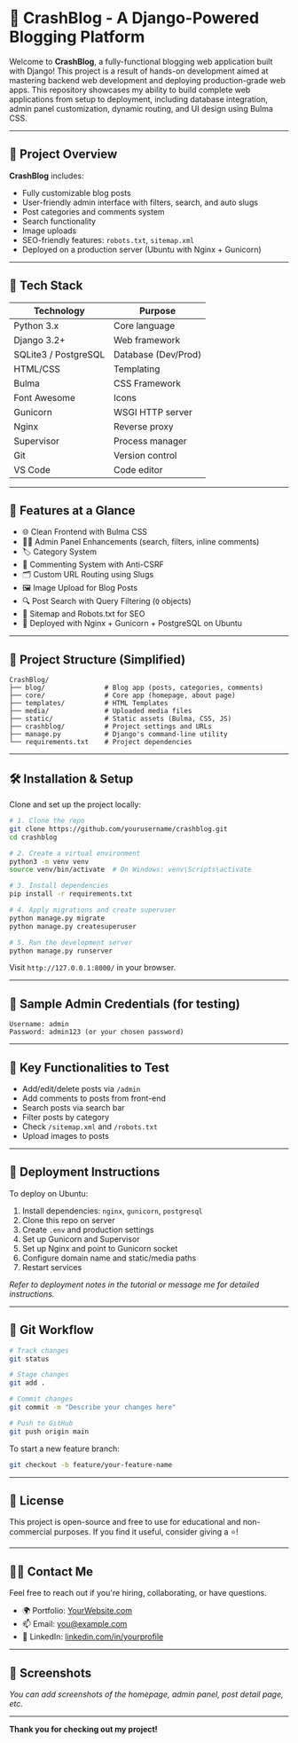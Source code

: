 
# 📰 CrashBlog - A Django-Powered Blogging Platform

Welcome to **CrashBlog**, a fully-functional blogging web application built with Django! This project is a result of hands-on development aimed at mastering backend web development and deploying production-grade web apps. This repository showcases my ability to build complete web applications from setup to deployment, including database integration, admin panel customization, dynamic routing, and UI design using Bulma CSS.

---

## 🚀 Project Overview

**CrashBlog** includes:

- Fully customizable blog posts
- User-friendly admin interface with filters, search, and auto slugs
- Post categories and comments system
- Search functionality
- Image uploads
- SEO-friendly features: `robots.txt`, `sitemap.xml`
- Deployed on a production server (Ubuntu with Nginx + Gunicorn)

---

## 🧰 Tech Stack

| Technology | Purpose |
|------------|---------|
| Python 3.x | Core language |
| Django 3.2+ | Web framework |
| SQLite3 / PostgreSQL | Database (Dev/Prod) |
| HTML/CSS | Templating |
| Bulma | CSS Framework |
| Font Awesome | Icons |
| Gunicorn | WSGI HTTP server |
| Nginx | Reverse proxy |
| Supervisor | Process manager |
| Git | Version control |
| VS Code | Code editor |

---

## 📸 Features at a Glance

- 🌐 Clean Frontend with Bulma CSS
- 🧑‍💻 Admin Panel Enhancements (search, filters, inline comments)
- 🏷️ Category System
- 💬 Commenting System with Anti-CSRF
- 🗂️ Custom URL Routing using Slugs
- 🖼️ Image Upload for Blog Posts
- 🔍 Post Search with Query Filtering (`Q` objects)
- 🧭 Sitemap and Robots.txt for SEO
- 🔐 Deployed with Nginx + Gunicorn + PostgreSQL on Ubuntu

---

## 📂 Project Structure (Simplified)

```
CrashBlog/
├── blog/               # Blog app (posts, categories, comments)
├── core/               # Core app (homepage, about page)
├── templates/          # HTML Templates
├── media/              # Uploaded media files
├── static/             # Static assets (Bulma, CSS, JS)
├── crashblog/          # Project settings and URLs
├── manage.py           # Django's command-line utility
└── requirements.txt    # Project dependencies
```

---

## 🛠️ Installation & Setup

Clone and set up the project locally:

```bash
# 1. Clone the repo
git clone https://github.com/yourusername/crashblog.git
cd crashblog

# 2. Create a virtual environment
python3 -m venv venv
source venv/bin/activate  # On Windows: venv\Scripts\activate

# 3. Install dependencies
pip install -r requirements.txt

# 4. Apply migrations and create superuser
python manage.py migrate
python manage.py createsuperuser

# 5. Run the development server
python manage.py runserver
```

Visit `http://127.0.0.1:8000/` in your browser.

---

## 💾 Sample Admin Credentials (for testing)

```
Username: admin
Password: admin123 (or your chosen password)
```

---

## 🧪 Key Functionalities to Test

- Add/edit/delete posts via `/admin`
- Add comments to posts from front-end
- Search posts via search bar
- Filter posts by category
- Check `/sitemap.xml` and `/robots.txt`
- Upload images to posts

---

## 🧳 Deployment Instructions

To deploy on Ubuntu:

1. Install dependencies: `nginx`, `gunicorn`, `postgresql`
2. Clone this repo on server
3. Create `.env` and production settings
4. Set up Gunicorn and Supervisor
5. Set up Nginx and point to Gunicorn socket
6. Configure domain name and static/media paths
7. Restart services

_Refer to deployment notes in the tutorial or message me for detailed instructions._

---

## 🔁 Git Workflow

```bash
# Track changes
git status

# Stage changes
git add .

# Commit changes
git commit -m "Describe your changes here"

# Push to GitHub
git push origin main
```

To start a new feature branch:

```bash
git checkout -b feature/your-feature-name
```

---

## 📄 License

This project is open-source and free to use for educational and non-commercial purposes. If you find it useful, consider giving a ⭐️!

---

## 🙋‍♂️ Contact Me

Feel free to reach out if you're hiring, collaborating, or have questions.

- 🌍 Portfolio: [YourWebsite.com](https://yourwebsite.com)
- 📫 Email: you@example.com
- 💼 LinkedIn: [linkedin.com/in/yourprofile](https://linkedin.com/in/yourprofile)

---

## 📸 Screenshots

_You can add screenshots of the homepage, admin panel, post detail page, etc._

---

**Thank you for checking out my project!**
